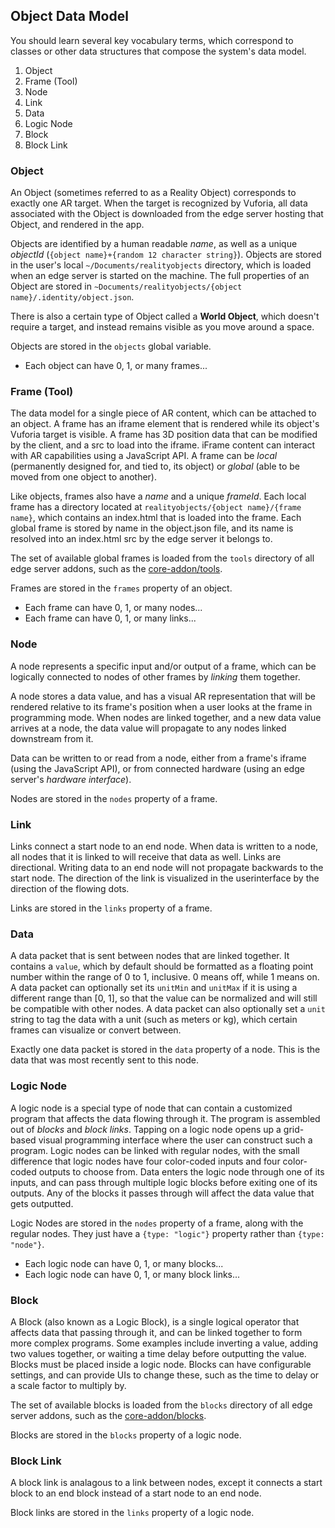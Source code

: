 ## Object Data Model

You should learn several key vocabulary terms, which correspond to classes or other data structures that compose the system's data model.

1. Object
2. Frame (Tool)
3. Node
4. Link
5. Data
6. Logic Node
7. Block
8. Block Link

### Object

An Object (sometimes referred to as a Reality Object) corresponds to exactly one AR target. When the target is recognized by Vuforia, all data associated with the Object is downloaded from the edge server hosting that Object, and rendered in the app.

Objects are identified by a human readable *name*, as well as a unique *objectId* (`{object name}+{random 12 character string}`). Objects are stored in the user's local `~/Documents/realityobjects` directory, which is loaded when an edge server is started on the machine. The full properties of an Object are stored in `~Documents/realityobjects/{object name}/.identity/object.json`.

There is also a certain type of Object called a **World Object**, which doesn't require a target, and instead remains visible as you move around a space.

Objects are stored in the `objects` global variable.

- Each object can have 0, 1, or many frames...

### Frame (Tool)

The data model for a single piece of AR content, which can be attached to an object. A frame has an iframe element that is rendered while its object's Vuforia target is visible. A frame has 3D position data that can be modified by the client, and a src to load into the iframe. iFrame content can interact with AR capabilities using a JavaScript API. A frame can be *local* (permanently designed for, and tied to, its object) or *global* (able to be moved from one object to another).

Like objects, frames also have a *name* and a unique *frameId*. Each local frame has a directory located at `realityobjects/{object name}/{frame name}`, which contains an index.html that is loaded into the frame. Each global frame is stored by name in the object.json file, and its name is resolved into an index.html src by the edge server it belongs to.

The set of available global frames is loaded from the `tools` directory of all edge server addons, such as the [core-addon/tools](https://github.com/ptcrealitylab/vuforia-spatial-core-addon/tree/master/tools).

Frames are stored in the `frames` property of an object.

- Each frame can have 0, 1, or many nodes...
- Each frame can have 0, 1, or many links...

### Node

A node represents a specific input and/or output of a frame, which can be logically connected to nodes of other frames by *linking* them together.

A node stores a data value, and has a visual AR representation that will be rendered relative to its frame's position when a user looks at the frame in programming mode. When nodes are linked together, and a new data value arrives at a node, the data value will propagate to any nodes linked downstream from it.

Data can be written to or read from a node, either from a frame's iframe (using the JavaScript API), or from connected hardware (using an edge server's *hardware interface*).

Nodes are stored in the `nodes` property of a frame.

### Link

Links connect a start node to an end node. When data is written to a node, all nodes that it is linked to will receive that data as well. Links are directional. Writing data to an end node will not propagate backwards to the start node. The direction of the link is visualized in the userinterface by the direction of the flowing dots.

Links are stored in the `links` property of a frame.

### Data

A data packet that is sent between nodes that are linked together. It contains a `value`, which by default should be formatted as a floating point number within the range of 0 to 1, inclusive. 0 means off, while 1 means on. A data packet can optionally set its `unitMin` and `unitMax` if it is using a different range than [0, 1], so that the value can be normalized and will still be compatible with other nodes. A data packet can also optionally set a `unit` string to tag the data with a unit (such as meters or kg), which certain frames can visualize or convert between.

Exactly one data packet is stored in the `data` property of a node. This is the data that was most recently sent to this node.

### Logic Node

A logic node is a special type of node that can contain a customized program that affects the data flowing through it. The program is assembled out of *blocks* and *block links*. Tapping on a logic node opens up a grid-based visual programming interface where the user can construct such a program. Logic nodes can be linked with regular nodes, with the small difference that logic nodes have four color-coded inputs and four color-coded outputs to choose from. Data enters the logic node through one of its inputs, and can pass through multiple logic blocks before exiting one of its outputs. Any of the blocks it passes through will affect the data value that gets outputted.

Logic Nodes are stored in the `nodes` property of a frame, along with the regular nodes. They just have a `{type: "logic"}` property rather than `{type: "node"}`.

- Each logic node can have 0, 1, or many blocks...
- Each logic node can have 0, 1, or many block links...

### Block

A Block (also known as a Logic Block), is a single logical operator that affects data that passing through it, and can be linked together to form more complex programs. Some examples include inverting a value, adding two values together, or waiting a time delay before outputting the value. Blocks must be placed inside a logic node. Blocks can have configurable settings, and can provide UIs to change these, such as the time to delay or a scale factor to multiply by.

The set of available blocks is loaded from the `blocks` directory of all edge server addons, such as the [core-addon/blocks](https://github.com/ptcrealitylab/vuforia-spatial-core-addon/tree/master/blocks).

Blocks are stored in the `blocks` property of a logic node.

### Block Link

A block link is analagous to a link between nodes, except it connects a start block to an end block instead of a start node to an end node.

Block links are stored in the `links` property of a logic node.

